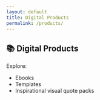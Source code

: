 ```yaml
---
layout: default
title: Digital Products
permalink: /products/
---
```


## 📚 Digital Products

Explore:
- Ebooks
- Templates
- Inspirational visual quote packs
